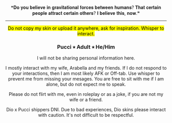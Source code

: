<p align="center"> ❝𝐃𝐨 𝐲𝐨𝐮 𝐛𝐞𝐥𝐢𝐞𝐯𝐞 𝐢𝐧 𝐠𝐫𝐚𝐯𝐢𝐭𝐚𝐭𝐢𝐨𝐧𝐚𝐥 𝐟𝐨𝐫𝐜𝐞𝐬 𝐛𝐞𝐭𝐰𝐞𝐞𝐧 𝐡𝐮𝐦𝐚𝐧𝐬? 𝐓𝐡𝐚𝐭 𝐜𝐞𝐫𝐭𝐚𝐢𝐧 𝐩𝐞𝐨𝐩𝐥𝐞 𝐚𝐭𝐭𝐫𝐚𝐜𝐭 𝐜𝐞𝐫𝐭𝐚𝐢𝐧 𝐨𝐭𝐡𝐞𝐫𝐬? 𝐈 𝐛𝐞𝐥𝐢𝐞𝐯𝐞 𝐭𝐡𝐢𝐬, 𝐧𝐨𝐰.❞

---

<p align="center"> <mark>Do not copy my skin or upload it anywhere, ask for inspiration. Whisper to interact.</mark>

### *<p align=center>* Pucci ⭒ Adult ⭒ He/Him
<p align="center"> I will not be sharing personal information here.

<p align=center> I mostly interact with my wife, Arabella and my friends. If I do not respond to your interactions, then I am most likely AFK or Off-tab. Use whisper to prevent me from missing your mesages. You are free to sit with me if I am alone, but do not expect me to speak. 

<p align=center> Please do not flirt with me, even in roleplay or as a joke, if you are not my wife or a friend. 
<p align=center> Dio x Pucci shippers DNI. Due to bad experiences, Dio skins please interact with caution. It's not difficult to be respectful.
</p>
